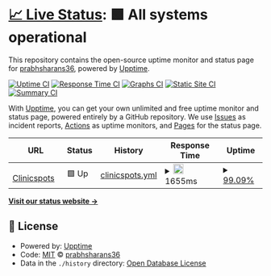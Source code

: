 # [📈 Live Status](https://dev.clinicspots.com): <!--live status--> **🟩 All systems operational**

This repository contains the open-source uptime monitor and status page for [prabhsharans36](https://dev.clinicspots.com), powered by [Upptime](https://github.com/upptime/upptime).

[![Uptime CI](https://github.com/prabhsharans36/prabhsharans36/upptime/workflows/Uptime%20CI/badge.svg)](https://github.com/prabhsharans36/prabhsharans36/upptime/actions?query=workflow%3A%22Uptime+CI%22)
[![Response Time CI](https://github.com/prabhsharans36/prabhsharans36/upptime/workflows/Response%20Time%20CI/badge.svg)](https://github.com/prabhsharans36/prabhsharans36/upptime/actions?query=workflow%3A%22Response+Time+CI%22)
[![Graphs CI](https://github.com/prabhsharans36/prabhsharans36/upptime/workflows/Graphs%20CI/badge.svg)](https://github.com/prabhsharans36/prabhsharans36/upptime/actions?query=workflow%3A%22Graphs+CI%22)
[![Static Site CI](https://github.com/prabhsharans36/prabhsharans36/upptime/workflows/Static%20Site%20CI/badge.svg)](https://github.com/prabhsharans36/prabhsharans36/upptime/actions?query=workflow%3A%22Static+Site+CI%22)
[![Summary CI](https://github.com/prabhsharans36/prabhsharans36/upptime/workflows/Summary%20CI/badge.svg)](https://github.com/prabhsharans36/prabhsharans36/upptime/actions?query=workflow%3A%22Summary+CI%22)

With [Upptime](https://upptime.js.org), you can get your own unlimited and free uptime monitor and status page, powered entirely by a GitHub repository. We use [Issues](https://github.com/prabhsharans36/prabhsharans36/upptime/issues) as incident reports, [Actions](https://github.com/prabhsharans36/prabhsharans36/upptime/actions) as uptime monitors, and [Pages](https://dev.clinicspots.com) for the status page.

<!--start: status pages-->
<!-- This summary is generated by Upptime (https://github.com/upptime/upptime) -->
<!-- Do not edit this manually, your changes will be overwritten -->
<!-- prettier-ignore -->
| URL | Status | History | Response Time | Uptime |
| --- | ------ | ------- | ------------- | ------ |
| <img alt="" src="https://icons.duckduckgo.com/ip3/www.clinicspots.com.ico" height="13"> [Clinicspots](https://www.clinicspots.com) | 🟩 Up | [clinicspots.yml](https://github.com/prabhsharan36/upptime/commits/HEAD/history/clinicspots.yml) | <details><summary><img alt="Response time graph" src="./graphs/clinicspots/response-time-week.png" height="20"> 1655ms</summary><br><a href="https://dev.clinicspots.com/history/clinicspots"><img alt="Response time 1974" src="https://img.shields.io/endpoint?url=https%3A%2F%2Fraw.githubusercontent.com%2Fprabhsharan36%2Fupptime%2FHEAD%2Fapi%2Fclinicspots%2Fresponse-time.json"></a><br><a href="https://dev.clinicspots.com/history/clinicspots"><img alt="24-hour response time 1522" src="https://img.shields.io/endpoint?url=https%3A%2F%2Fraw.githubusercontent.com%2Fprabhsharan36%2Fupptime%2FHEAD%2Fapi%2Fclinicspots%2Fresponse-time-day.json"></a><br><a href="https://dev.clinicspots.com/history/clinicspots"><img alt="7-day response time 1655" src="https://img.shields.io/endpoint?url=https%3A%2F%2Fraw.githubusercontent.com%2Fprabhsharan36%2Fupptime%2FHEAD%2Fapi%2Fclinicspots%2Fresponse-time-week.json"></a><br><a href="https://dev.clinicspots.com/history/clinicspots"><img alt="30-day response time 1974" src="https://img.shields.io/endpoint?url=https%3A%2F%2Fraw.githubusercontent.com%2Fprabhsharan36%2Fupptime%2FHEAD%2Fapi%2Fclinicspots%2Fresponse-time-month.json"></a><br><a href="https://dev.clinicspots.com/history/clinicspots"><img alt="1-year response time 1974" src="https://img.shields.io/endpoint?url=https%3A%2F%2Fraw.githubusercontent.com%2Fprabhsharan36%2Fupptime%2FHEAD%2Fapi%2Fclinicspots%2Fresponse-time-year.json"></a></details> | <details><summary><a href="https://dev.clinicspots.com/history/clinicspots">99.09%</a></summary><a href="https://dev.clinicspots.com/history/clinicspots"><img alt="All-time uptime 97.59%" src="https://img.shields.io/endpoint?url=https%3A%2F%2Fraw.githubusercontent.com%2Fprabhsharan36%2Fupptime%2FHEAD%2Fapi%2Fclinicspots%2Fuptime.json"></a><br><a href="https://dev.clinicspots.com/history/clinicspots"><img alt="24-hour uptime 100.00%" src="https://img.shields.io/endpoint?url=https%3A%2F%2Fraw.githubusercontent.com%2Fprabhsharan36%2Fupptime%2FHEAD%2Fapi%2Fclinicspots%2Fuptime-day.json"></a><br><a href="https://dev.clinicspots.com/history/clinicspots"><img alt="7-day uptime 99.09%" src="https://img.shields.io/endpoint?url=https%3A%2F%2Fraw.githubusercontent.com%2Fprabhsharan36%2Fupptime%2FHEAD%2Fapi%2Fclinicspots%2Fuptime-week.json"></a><br><a href="https://dev.clinicspots.com/history/clinicspots"><img alt="30-day uptime 97.59%" src="https://img.shields.io/endpoint?url=https%3A%2F%2Fraw.githubusercontent.com%2Fprabhsharan36%2Fupptime%2FHEAD%2Fapi%2Fclinicspots%2Fuptime-month.json"></a><br><a href="https://dev.clinicspots.com/history/clinicspots"><img alt="1-year uptime 97.59%" src="https://img.shields.io/endpoint?url=https%3A%2F%2Fraw.githubusercontent.com%2Fprabhsharan36%2Fupptime%2FHEAD%2Fapi%2Fclinicspots%2Fuptime-year.json"></a></details>

<!--end: status pages-->

[**Visit our status website →**](https://dev.clinicspots.com)

## 📄 License

- Powered by: [Upptime](https://github.com/upptime/upptime)
- Code: [MIT](./LICENSE) © [prabhsharans36](https://dev.clinicspots.com)
- Data in the `./history` directory: [Open Database License](https://opendatacommons.org/licenses/odbl/1-0/)
